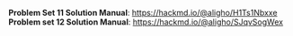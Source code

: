 **Problem Set 11 Solution Manual**: https://hackmd.io/@aligho/H1Ts1Nbxxe
**Problem set 12 Solution Manual**: https://hackmd.io/@aligho/SJqvSogWex

